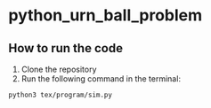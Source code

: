 # python_urn_ball_problem

## How to run the code

1. Clone the repository
2. Run the following command in the terminal:

```bash
python3 tex/program/sim.py
```
